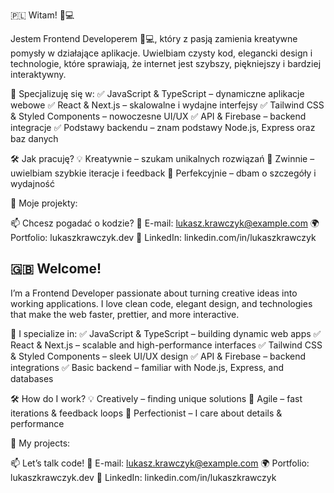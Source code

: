 🇵🇱 Witam! 🎨💻

  Jestem Frontend Developerem 🎨💻, który z pasją zamienia kreatywne pomysły w działające aplikacje. Uwielbiam czysty kod, elegancki design i technologie, które sprawiają, że internet jest szybszy, piękniejszy i bardziej interaktywny.

🔹 Specjalizuję się w:
✅ JavaScript & TypeScript – dynamiczne aplikacje webowe
✅ React & Next.js – skalowalne i wydajne interfejsy
✅ Tailwind CSS & Styled Components – nowoczesne UI/UX
✅ API & Firebase – backend integracje
✅ Podstawy backendu – znam podstawy Node.js, Express oraz baz danych 

🛠 Jak pracuję?
💡 Kreatywnie – szukam unikalnych rozwiązań
🚀 Zwinnie – uwielbiam szybkie iteracje i feedback
🎯 Perfekcyjnie – dbam o szczegóły i wydajność

🌟 Moje projekty:

📫 Chcesz pogadać o kodzie?
📧 E-mail: lukasz.krawczyk@example.com
🌍 Portfolio: lukaszkrawczyk.dev
💼 LinkedIn: linkedin.com/in/lukaszkrawczyk

## 🇬🇧 Welcome! 

  I’m a Frontend Developer passionate about turning creative ideas into working applications. I love clean code, elegant design, and technologies that make the web faster, prettier, and more interactive.

🔹 I specialize in:
✅ JavaScript & TypeScript – building dynamic web apps
✅ React & Next.js – scalable and high-performance interfaces
✅ Tailwind CSS & Styled Components – sleek UI/UX design
✅ API & Firebase – backend integrations
✅ Basic backend – familiar with Node.js, Express, and databases

🛠 How do I work?
💡 Creatively – finding unique solutions
🚀 Agile – fast iterations & feedback loops
🎯 Perfectionist – I care about details & performance

🌟 My projects:

📫 Let’s talk code!
📧 E-mail: lukasz.krawczyk@example.com
🌍 Portfolio: lukaszkrawczyk.dev
💼 LinkedIn: linkedin.com/in/lukaszkrawczyk
  
